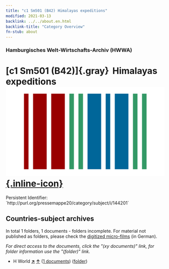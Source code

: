 ```yaml
---
title: "c1 Sm501 (B42) Himalayas expeditions"
modified: 2021-03-13
backlink: ../../about.en.html
backlink-title: "Category Overview"
fn-stub: about
---
```


### Hamburgisches Welt-Wirtschafts-Archiv (HWWA)

# [c1 Sm501 (B42)]{.gray}&#8201; Himalayas expeditions &#160; [![Wikidata](/images/Wikidata-logo.svg "Wikidata"){.inline-icon}](http://www.wikidata.org/entity/Q104699236)

<div class="hint">Persistent Identifier: `http://purl.org/pressemappe20/category/subject/i/144201`</div>







## Countries-subject archives





In total 1 folders, 1 documents - folders incomplete.
For material not published as folders, please check the [digitized micro-films](/film/h1_sh.de.html) (in German).

_For direct access to the documents, click the "(xy documents)" link, for folder information use the "(folder)" link._


- H World [**&nearr;**](../../../geo/i/141728/about.en.html "World (all folders)") [**&uarr;**](../../../geo/about.en.html#H "Country category system") (<a href="https://pm20.zbw.eu/iiifview/folder/sh/141728,144201" title="about: World : Himalayas expeditions" target="_blank">1 documents</a>) ([folder](../../../../folder/sh/1417xx/141728/1442xx/144201/about.en.html))








